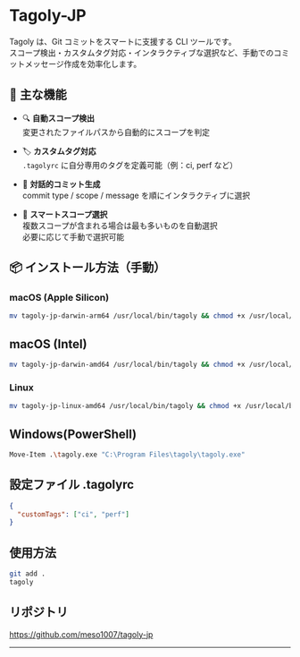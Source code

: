 # Tagoly-JP

Tagoly は、Git コミットをスマートに支援する CLI ツールです。  
スコープ検出・カスタムタグ対応・インタラクティブな選択など、手動でのコミットメッセージ作成を効率化します。

## 🚀 主な機能

- 🔍 **自動スコープ検出**  
  変更されたファイルパスから自動的にスコープを判定

- 🏷️ **カスタムタグ対応**  
  `.tagolyrc` に自分専用のタグを定義可能（例：ci, perf など）

- 💬 **対話的コミット生成**  
  commit type / scope / message を順にインタラクティブに選択

- 🧠 **スマートスコープ選択**  
  複数スコープが含まれる場合は最も多いものを自動選択  
  必要に応じて手動で選択可能

## 📦 インストール方法（手動）

### macOS (Apple Silicon)
```bash
mv tagoly-jp-darwin-arm64 /usr/local/bin/tagoly && chmod +x /usr/local/bin/tagoly
```

## macOS (Intel)
```bash
mv tagoly-jp-darwin-amd64 /usr/local/bin/tagoly && chmod +x /usr/local/bin/tagoly
```

### Linux
```bash
mv tagoly-jp-linux-amd64 /usr/local/bin/tagoly && chmod +x /usr/local/bin/tagoly
```

## Windows(PowerShell)
```bash
Move-Item .\tagoly.exe "C:\Program Files\tagoly\tagoly.exe"
```

## 設定ファイル .tagolyrc
```json
{
  "customTags": ["ci", "perf"]
}
```

## 使用方法
```bash
git add .
tagoly
```

## リポジトリ
https://github.com/meso1007/tagoly-jp


---
